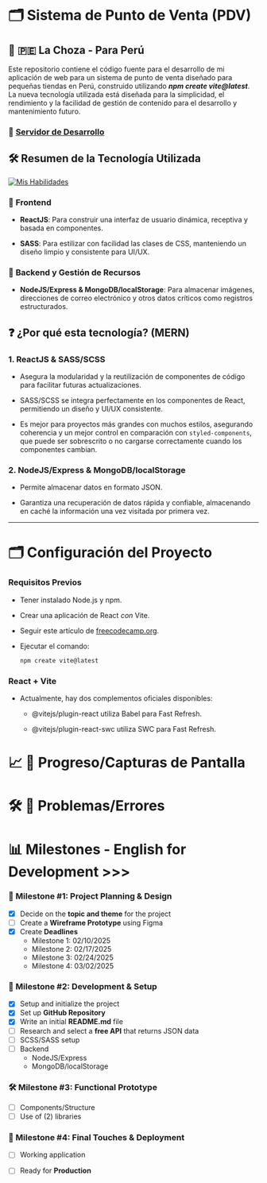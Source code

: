 # 🗂 Sistema de Punto de Venta (PDV)

## 🦙 🇵🇪 **La Choza - Para Perú**

Este repositorio contiene el código fuente para el desarrollo de mi aplicación de web para un sistema de punto de venta diseñado para pequeñas tiendas en Perú, construido utilizando _**npm create vite@latest**_. La nueva tecnología utilizada está diseñada para la simplicidad, el rendimiento y la facilidad de gestión de contenido para el desarrollo y mantenimiento futuro.

### 🚧 [Servidor de Desarrollo](https://la-choza-pdv.netlify.app/)

## 🛠️ **Resumen de la Tecnología Utilizada**  
[![Mis Habilidades](https://skillicons.dev/icons?i=js,html,css)](https://skillicons.dev)

### 📘 **Frontend**

- **ReactJS**: Para construir una interfaz de usuario dinámica, receptiva y basada en componentes.

- **SASS**: Para estilizar con facilidad las clases de CSS, manteniendo un diseño limpio y consistente para UI/UX.

### 📖 **Backend y Gestión de Recursos**

- **NodeJS/Express & MongoDB/localStorage**: Para almacenar imágenes, direcciones de correo electrónico y otros datos críticos como registros estructurados.

## ❓ **¿Por qué esta tecnología? (MERN)**

### **1. ReactJS & SASS/SCSS**

- Asegura la modularidad y la reutilización de componentes de código para facilitar futuras actualizaciones.

- SASS/SCSS se integra perfectamente en los componentes de React, permitiendo un diseño y UI/UX consistente.

- Es mejor para proyectos más grandes con muchos estilos, asegurando coherencia y un mejor control en comparación con `styled-components`, que puede ser sobrescrito o no cargarse correctamente cuando los componentes cambian.

### **2. NodeJS/Express & MongoDB/localStorage**

- Permite almacenar datos en formato JSON.

- Garantiza una recuperación de datos rápida y confiable, almacenando en caché la información una vez visitada por primera vez.

---

# 🗂 Configuración del Proyecto  

### **Requisitos Previos**

- Tener instalado Node.js y npm.

- Crear una aplicación de React _con_ Vite.

- Seguir este artículo de [freecodecamp.org](https://www.freecodecamp.org/news/how-to-create-a-react-app-in-2024/#:~:text=Create%20React%20App%20has%20been,new%20React%20project%20in%202024.).

- Ejecutar el comando:  
  ```sh
  npm create vite@latest

### React + Vite
- Actualmente, hay dos complementos oficiales disponibles:

	- @vitejs/plugin-react utiliza Babel para Fast Refresh.

	- @vitejs/plugin-react-swc utiliza SWC para Fast Refresh.

# 📈 📸 Progreso/Capturas de Pantalla

# 🛠️ 🐛 Problemas/Errores

# 📊 Milestones - English for Development >>> 

### 📌 Milestone #1: **Project Planning & Design** 
- [x] Decide on the **topic and theme** for the project
- [ ] Create a **Wireframe Prototype** using Figma
- [x] Create **Deadlines**
    - Milestone 1: 02/10/2025
    - Milestone 2: 02/17/2025
    - Milestone 3: 02/24/2025
    - Milestone 4: 03/02/2025

### 🚀 Milestone #2: **Development & Setup** 
- [x] Setup and initialize the project
- [x] Set up **GitHub Repository**
- [x] Write an initial **README.md** file
- [ ] Research and select a **free API** that returns JSON data
- [ ] SCSS/SASS setup
- [ ] Backend
    - NodeJS/Express
    - MongoDB/localStorage

### 🛠️ Milestone #3: **Functional Prototype** 
- [ ] Components/Structure
- [ ] Use of (2) libraries

### 🎨 Milestone #4: **Final Touches & Deployment** 
- [ ] Working application
- [ ] Ready for **Production**


